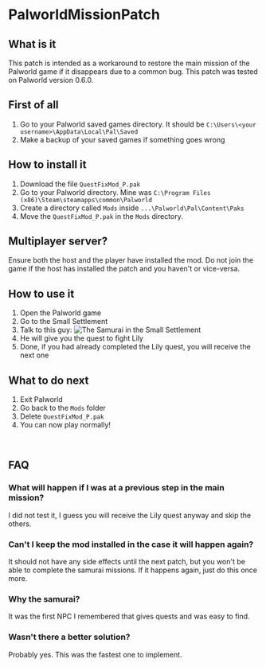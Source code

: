# PalworldMissionPatch

## What is it
This patch is intended as a workaround to restore the main mission of the Palworld game if it disappears due to a common bug. This patch was tested on Palworld version 0.6.0.

## First of all
1. Go to your Palworld saved games directory. It should be `C:\Users\<your username>\AppData\Local\Pal\Saved`
2. Make a backup of your saved games if something goes wrong

## How to install it
1. Download the file `QuestFixMod_P.pak`
2. Go to your Palworld directory. Mine was `C:\Program Files (x86)\Steam\steamapps\common\Palworld`
3. Create a directory called `Mods` inside `...\Palworld\Pal\Content\Paks`
4. Move the `QuestFixMod_P.pak` in the `Mods` directory.

## Multiplayer server?
Ensure both the host and the player have installed the mod. Do not join the game if the host has installed the patch and you haven't or vice-versa.

## How to use it
1. Open the Palworld game
2. Go to the Small Settlement
3. Talk to this guy:
![The Samurai in the Small Settlement](the_guy.png "The Samurai in the Small Settlement")
4. He will give you the quest to fight Lily
5. Done, if you had already completed the Lily quest, you will receive the next one

## What to do next
1. Exit Palworld
2. Go back to the `Mods` folder
3. Delete `QuestFixMod_P.pak`
4. You can now play normally!


<br>

## FAQ

### What will happen if I was at a previous step in the main mission?
I did not test it, I guess you will receive the Lily quest anyway and skip the others.

### Can't I keep the mod installed in the case it will happen again?
It should not have any side effects until the next patch, but you won't be able to complete the samurai missions. If it happens again, just do this once more.

### Why the samurai?
It was the first NPC I remembered that gives quests and was easy to find.

### Wasn't there a better solution?
Probably yes. This was the fastest one to implement.